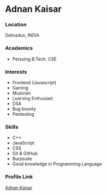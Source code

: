 # Adnan Kaisar

### Location

Dehradun, INDIA

### Academics

- Persuing B.Tech. CSE

### Interests

- Frontend (Javascript)
- Gaming
- Musician
- Learning Enthusiast
- DSA
- Bug bounty
- Pentesting

### Skills

- C++
- JavaScript
- CSS
- Git & GitHub
- Burpsuite
- Good knowledge in Programming Language


### Profile Link

[Adnan Kaisar](https://github.com/whoadnan101)
